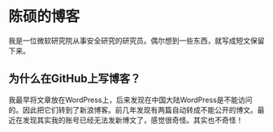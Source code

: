 # 陈硕的博客

我是一位微软研究院从事安全研究的研究员。偶尔想到一些东西，就写成短文保留下来。

## 为什么在GitHub上写博客？

我最早将文章放在WordPress上，后来发现在中国大陆WordPress是不能访问的。因此把它们转到了新浪博客。前几年发现有两篇自动转成不能公开的博文。最近在发现其实我的账号已经无法发新博文了，感觉很奇怪。其实也不奇怪！

